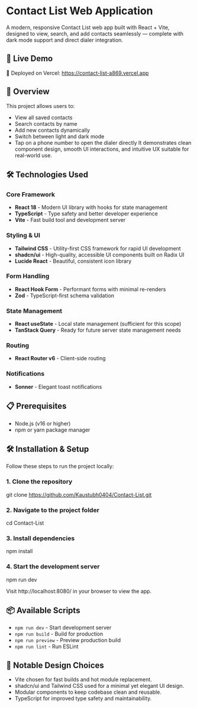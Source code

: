 # Contact List Web Application
A modern, responsive Contact List web app built with React + Vite, designed to view, search, and add contacts seamlessly — complete with dark mode support and direct dialer integration.

## 🚀 Live Demo
🔗 Deployed on Vercel: https://contact-list-a869.vercel.app

## 🧠 Overview
This project allows users to:
  - View all saved contacts
  - Search contacts by name
  - Add new contacts dynamically
  - Switch between light and dark mode
  - Tap on a phone number to open the dialer directly
It demonstrates clean component design, smooth UI interactions, and intuitive UX suitable for real-world use.

## 🛠️ Technologies Used

### Core Framework
- **React 18** - Modern UI library with hooks for state management
- **TypeScript** - Type safety and better developer experience
- **Vite** - Fast build tool and development server

### Styling & UI
- **Tailwind CSS** - Utility-first CSS framework for rapid UI development
- **shadcn/ui** - High-quality, accessible UI components built on Radix UI
- **Lucide React** - Beautiful, consistent icon library

### Form Handling
- **React Hook Form** - Performant forms with minimal re-renders
- **Zod** - TypeScript-first schema validation

### State Management
- **React useState** - Local state management (sufficient for this scope)
- **TanStack Query** - Ready for future server state management needs

### Routing
- **React Router v6** - Client-side routing

### Notifications
- **Sonner** - Elegant toast notifications

## 📋 Prerequisites

- Node.js (v16 or higher)
- npm or yarn package manager

## 🛠️ Installation & Setup

Follow these steps to run the project locally:

### 1. Clone the repository
git clone https://github.com/Kaustubh0404/Contact-List.git

### 2. Navigate to the project folder
cd Contact-List

### 3. Install dependencies
npm install

### 4. Start the development server
npm run dev

Visit http://localhost:8080/
in your browser to view the app.

## 📦 Available Scripts

- `npm run dev` - Start development server
- `npm run build` - Build for production
- `npm run preview` - Preview production build
- `npm run lint` - Run ESLint

## 🧠 Notable Design Choices

- Vite chosen for fast builds and hot module replacement.
- shadcn/ui and Tailwind CSS used for a minimal yet elegant UI design.
- Modular components to keep codebase clean and reusable.
- TypeScript for improved type safety and maintainability.
